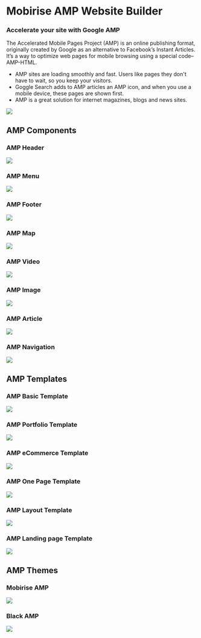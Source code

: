 # Mobirise AMP Website Builder

### Accelerate your site with Google AMP

The Accelerated Mobile Pages Project (AMP) is an online publishing format, originally created by Google as an alternative to Facebook’s Instant Articles. It’s a way to optimize web pages for mobile browsing using a special code–AMP-HTML.

* AMP sites are loading smoothly and fast. Users like pages they don't have to wait, so you keep your visitors.
* Goggle Search adds to AMP articles an AMP iсon, and when you use a mobile device, these pages are shown first.
* AMP is a great solution for internet magazines, blogs and news sites.

<a href="https://mobirise.com/amp-website-builder/"><img src="https://mobirise.com/amp-website-builder/assets/images/amp-themes-blocks-3000x1206.jpg"></a>
  
## AMP Components

### AMP Header

<a href="https://mobirise.com/amp-website-builder/amp-header.html"><img src="https://mobirise.com/extensions/mobiriseamp/assets/images/headers-1200x800.png"></a>

### AMP Menu

<a href="https://mobirise.com/amp-website-builder/amp-menu.html"><img src="https://mobirise.com/amp-website-builder/assets/images/amp-menu-800x1200.jpg"></a>

### AMP Footer

<a href="https://mobirise.com/amp-website-builder/amp-footer.html"><img src="https://mobirise.com/amp-website-builder/assets/images/footer-800x1200.jpg"></a>

### AMP Map

<a href="https://mobirise.com/amp-website-builder/amp-map.html"><img src="https://mobirise.com/amp-website-builder/assets/images/map-800x1200.jpg"></a>

### AMP Video

<a href="https://mobirise.com/amp-website-builder/amp-video.html"><img src="https://mobirise.com/amp-website-builder/assets/images/video-800x1200.jpg"></a>

### AMP Image

<a href="https://mobirise.com/amp-website-builder/amp-image.html"><img src="https://mobirise.com/amp-website-builder/assets/images/images-800x1200.jpg"></a>

### AMP Article

<a href="https://mobirise.com/amp-website-builder/amp-article.html"><img src="https://mobirise.com/amp-website-builder/assets/images/article-1-800x1200.jpg"></a>

### AMP Navigation

<a href="https://mobirise.com/amp-website-builder/amp-navigation.html"><img src="https://mobirise.com/amp-website-builder/assets/images/amp-navigation-800x1200.jpg"></a>

## AMP Templates

### AMP Basic Template

<a href="https://mobirise.com/amp-website-builder/amp-basic-template/"><img src="https://mobirise.com/amp-website-builder/assets/images/amp-navigation-800x1200.jpg"></a>

### AMP Portfolio Template

<a href="https://mobirise.com/amp-website-builder/amp-portfolio-template/"><img src="https://mobirise.com/amp-website-builder/assets/images/portfolio-1000x1200.jpg"></a>

### AMP eСommerce Template

<a href="https://mobirise.com/amp-website-builder/amp-ecommerce-template/"><img src="https://mobirise.com/amp-website-builder/assets/images/ecommerce-1000x1200.jpg"></a>

### AMP One Page Template

<a href="https://mobirise.com/amp-website-builder/amp-one-page-template/"><img src="https://mobirise.com/amp-website-builder/assets/images/one-page-1000x1200.jpg"></a>

### AMP Layout Template

<a href="https://mobirise.com/amp-website-builder/amp-layout-template/"><img src="https://mobirise.com/amp-website-builder/assets/images/layout-1000x1200.jpg"></a>

### AMP Landing page Template

<a href="https://mobirise.com/amp-website-builder/amp-landing-page-template/"><img src="https://mobirise.com/amp-website-builder/assets/images/landing-page-1000x1200.jpg"></a>

## AMP Themes

### Mobirise AMP

<a href="https://mobirise.com/extensions/mobiriseamp/"><img src="https://mobirise.com/extensions/mobiriseamp/assets/images/amp-2048x707.jpg"></a>

### Black AMP

<a href="https://mobirise.com/extensions/blackamp/"><img src="https://mobirise.com/extensions/blackamp/assets/images/slozhnaa-2000x701.jpg"></a>
